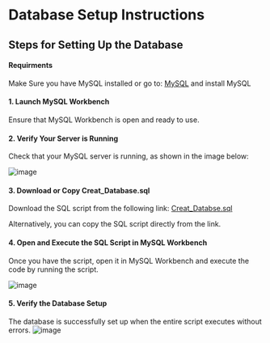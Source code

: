 # Database Setup Instructions


## Steps for Setting Up the Database

#### Requirments
Make Sure you have MySQL installed or go to:
[MySQL](https://dev.mysql.com/downloads/installer/) and install MySQL


#### 1. Launch MySQL Workbench
Ensure that MySQL Workbench is open and ready to use.

#### 2. Verify Your Server is Running
Check that your MySQL server is running, as shown in the image below:

![image](https://github.com/user-attachments/assets/b7f9ef98-77f4-4b00-87a9-cffe8f271fb0)

#### 3. Download or Copy Creat_Database.sql
Download the SQL script from the following link: [Creat_Databse.sql](https://github.com/Morwoi/Portfoloi-Data-Mart-Erstellung-in-SQL/blob/9882243b2a5759eda6abaa77d910b621c552664d/Creat_Database.sql)

Alternatively, you can copy the SQL script directly from the link.


#### 4. Open and Execute the SQL Script in MySQL Workbench
Once you have the script, open it in MySQL Workbench and execute the code by running the script.

![image](https://github.com/user-attachments/assets/15f89577-8a71-452f-8f4a-99566d17f8a3)


#### 5. Verify the Database Setup
The database is successfully set up when the entire script executes without errors.
![image](https://github.com/user-attachments/assets/e8d6e692-883d-41d9-a024-4822f2f11a79)
